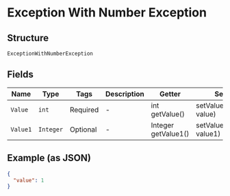 
# Exception With Number Exception

## Structure

`ExceptionWithNumberException`

## Fields

| Name | Type | Tags | Description | Getter | Setter |
|  --- | --- | --- | --- | --- | --- |
| `Value` | `int` | Required | - | int getValue() | setValue(int value) |
| `Value1` | `Integer` | Optional | - | Integer getValue1() | setValue1(Integer value1) |

## Example (as JSON)

```json
{
  "value": 1
}
```

